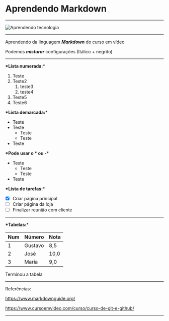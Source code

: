 # Aprendendo Markdown

***
![Aprendendo tecnologia](https://github.com/siljrocha/Aprendendo-Markdown/assets/65299139/931ad9d6-cda1-493c-aa24-fd9c4e400231)

***

Aprendendo da linguagem __*Markdown*__ do curso em vídeo

Podemos __*misturar*__ configurações (Itálico + negrito)
***
__*Lista numerada:__*

1. Teste
1. Teste2
    1. teste3
    1. teste4
1. Teste5
1. Teste6

__*Lista demarcada:__*

* Teste
* Teste
   * Teste
   * Teste
* Teste

__*Pode usar o * ou -__* 

- Teste
   - Teste
   - Teste
- Teste

__*Lista de tarefas:__*

- [X] Criar página principal
- [ ] Criar página da loja
- [ ] Finalizar reunião com cliente
***
__*Tabelas:__*

Num | Número | Nota
---|---|---
1|Gustavo|8,5
2|José|10,0
3|Maria|9,0

Terminou a tabela



***
Referências: 

https://www.markdownguide.org/

https://www.cursoemvideo.com/curso/curso-de-git-e-github/
***

